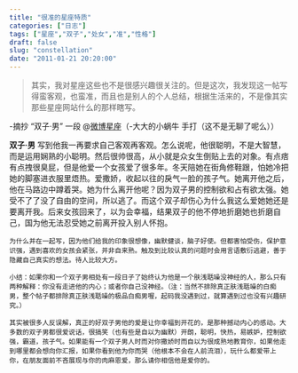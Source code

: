 ```yaml
---
title: "很准的星座特质"
categories: ["日志"]
tags: ["星座","双子","处女","准","性格"]
draft: false
slug: "constellation"
date: "2011-01-21 20:20:00"
---
```


<blockquote>其实，我对星座这些也不是很感兴趣很关注的。但是这次，我发现这一帖写得蛮客观，也蛮准，而且也是别人的个人总结，根据生活来的，不是像其实那些星座网站什么的那样瞎写。</blockquote>
-摘抄 “双子·男” 一段 @<a href="http://t.sina.com.cn/1760717745/5en0vgd849l" target="_blank">微博星座</a>（-大大的小蜗牛 手打（这不是无聊了呢么））

<strong> 双子·男</strong>
    写到他我一再要求自己客观再客观。怎么说呢，他很聪明，不是大智慧，而是运用娴熟的小聪明。然后很帅很高，从小就是众女生倒贴上去的对象。有点痞有点拽很臭屁，但是他爱一个女孩爱了很多年。冬天陪她在街角修鞋跟，怕她冷把她的脚塞进衣服里焐热。爱撒娇，收起以往的戾气一脸的孩子气。她离开他之后，他在马路边中蹲着哭。她为什么离开他呢？因为双子男的控制欲和占有欲太强。她受不了了没了自由的空间，所以逃了。而这个双子却伤心为什么我这么爱她她还是要离开我。后来女孩回来了，以为会幸福，结果双子的他不停地折磨她也折磨自己，国为他无法忍受她之前离开投入别人怀抱。

    为什么并在一起写，因为他们给我的印象很想像，幽默健谈，脑子好使。但都害怕受伤，保护意识强，遇到喜欢的女孩会紧张，并非自来熟。触及到比较认真的问题时会用言语敷衍逃避，善于隐藏自己真实的想法。待人比较大方。

    小结：如果你和一个双子男相处有一段日子了始终认为他是一个肤浅聒噪没神经的人，那么只有两种解释：你没有走进他的内心；或者你自己没神经。（注：当然不排除真正肤浅聒噪的白痴男，整个帖子都排除真正肤浅聒噪的极品白痴男喔，起码我没遇到过，就算遇到过也没有兴趣研究。）

    其实被很多人反误解，真正的好双子男他的爱是让你幸福到开花的，是那种撼动内心的感动。大多数的双子男都很爱说话，很搞笑（也有些是自以为幽默）开朗，聪明，快热，易嫉妒，控制欲强，霸道，孩子气。如果能有一个双子男人时而对你撒娇时而自以为很成熟地教育你，如果他走到哪里都会想向你汇报，如果你看到他为你而哭（他根本不会在人前流泪），玩什么都爱带上你，在朋友面前不吝展现与你的肉麻恩爱，那么请你相信他是爱你的。

